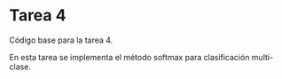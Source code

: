 # Tarea 4

Código base para la tarea 4.

En esta tarea se implementa el método softmax para clasificación multi-clase.
